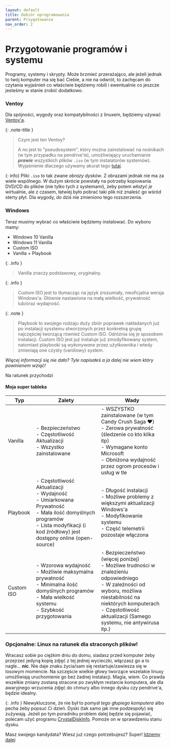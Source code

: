 ```yaml
---
layout: default
title: Dobiór oprogramowania
parent: Przygotowanie
nav_order: 2
---
```


# Przygotowanie programów i systemu

Programy, systemy i skrypty. Może brzmieć przerażająco, ale jeżeli jednak to twój komputer ma się bać Ciebie, a nie na odwrót, to zachęcam do czytania wyjaśnień co właściwie będziemy robili i ewentualnie co jeszcze jesteśmy w stanie zrobić dodatkowo.

### Ventoy

Dla spójności, wygody oraz kompatybilności z linuxem, będziemy używać [Ventoy'a](https://www.ventoy.net/en/index.html).

{: .note-title }
> Czym jest ten Ventoy?
>
> A no jest to "pseudosystem", który można zainstalować na nośnikach (w tym przypadku na pendrive'ie), umożliwiający uruchamianie ***prawie*** wszystkich plików `.iso` (w tym instalatorów systemów). Wyjaśnienie dlaczego używamy akurat tego [tutaj](/info/ventoy).

{: info}
Pliki `.iso` to tak zwane *obrazy dysków*. Z obrazami jednak nie ma za wiele wspólnego. W dużym skrócie powstały na potrzeby kopiowania DVD/CD do plików (nie tylko tych z systemami), żeby potem *włożyć je* wirtualnie, ale z czasem, łatwiej było pobrać taki plik niż znaleść go wśród sterty płyt. Dla wygody, do dziś nie zmieniono tego rozszerzenia.

### Windows

Teraz musimy wybrać co właściwie będziemy instalować. Do wyboru mamy:

- Windows 10 Vanilla
- Windows 11 Vanilla
- Custom ISO
- Vanilla + Playbook

{: .info }
> Vanilla znaczy podstawowy, oryginalny.

{: .info }
> Custom ISO jest to tłumacząc na język zrozumiały, nieoficjalna wersja Windows'a. Głównie nastawiona na małą wielkość, prywatność lub/oraz wydajność.

{: .note }
> Playbook to swojego rodzaju duży zbiór poprawek nakładanych już po instalacji sysstemu stworzonych przez konkretną grupę najczęściej tworzącą również Custom ISO.
Odróżnia się je sposobem instalacji. Custom ISO jest już instaluje już zmodyfikowany system, natomiast playbooki są *wykonywane* przez użytkownika i wtedy zmieniają one czysty (vaniliowy) system.

*Więcej informacji się nie dało? Tyle napisałeś a ja dalej nie wiem który powinienem wziąć!*  

Na ratunek przychodzi

#### Moja **super** tableka

| Typ        | Zalety                                                                                                                                                                                  | Wady                                                                                                                                                                                                                                    |
| ---------- | --------------------------------------------------------------------------------------------------------------------------------------------------------------------------------------- | --------------------------------------------------------------------------------------------------------------------------------------------------------------------------------------------------------------------------------------- |
| Vanilla    | - Bezpieczeństwo<br>- Częstotliwość Aktualizacji<br>- Wszystko zainstalowane                                                                                                            | - WSZYSTKO zainstalowane (w tym Candy Crush Saga ❤️)<br>- Zerowa prywatność (śledzenie co kto klika itp)<br>- Wymagane konto Microsoft<br>- Obniżona wydajność przez ogrom procesów i usług w tle                                        |
| Playbook   | - Częstotliwość Aktualizacji<br>- Wydajność<br>- Umiarkowana Prywatność<br>- Mała ilość domyślnych programów<br>- Lista modyfikacji (i kod źródłowy) jest dostępny online (open-source) | - Długość instalacji<br>- Możliwe problemy z większymi aktualizacji Windows'a<br>- Modyfikowanie systemu<br>- Część telemetrii pozostaje włączona                                                                                       |
| Custom ISO | - Wzorowa wydajność<br>- Możliwie maksymalna prywatność<br>- Minimalna ilość domyślnych programów<br>- Mała wielkość systemu<br>- Szybkość przygotowania                                | - Bezpieczeństwo (więcej poniżej)<br>- Możliwe trudności w znalezieniu odpowiedniego<br>- W zależności od wyboru, możliwa niestabilność na niektórych komputerach<br>- Częstotliwość aktualizacji (Samego systemu, nie antywirusa itp.) |

### Opcjonalne: Linux na ratunek dla straconych plików!

Wracasz sobie po ciężkim dniu do domu, siadasz przed komputer żeby przejrzeć jedyną kopię zdjęć z tej jednej wycieczki, włączasz go a to nagle... ***nic***. Nie daje znaku życia/sam się restartuje/zawiesza się w losowym momencie. Na szczęście wielkie głowy tworzące wszelakie linuxy umożliwiają uruchomienie go bez żadnej instalacji. Magia, wiem. Co prawda wszelkie zmiany zostaną stracone po zwykłym restarcie komputera, ale dla awaryjnego wrzucenia zdjęć do chmury albo innego dysku czy pendrive'a, będzie idealny.

{: .info }
Niewykluczone, że nie był to pomysł *tego głupiego komputera* albo pecha żeby popsuć Ci dzień. Dyski (tak samo jak inne podzespoły) się zużywają. Jeżeli po tym poradniku problem dalej będzie się pojawiać, polecam użyć programu [CrystalDiskInfo](https://crystalmark.info/en/download/#CrystalDiskInfo). Pomoże on w sprawdzeniu stanu dysku.

Masz swojego kandydata? Wiesz już czego potrzebujesz? Super! [Idziemy dalej](ventoy)
